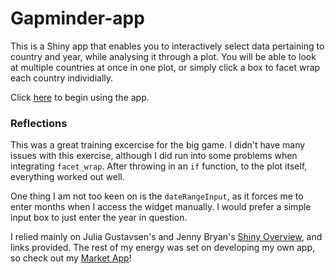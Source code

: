 Gapminder-app
=============

This is a Shiny app that enables you to interactively select data pertaining to country and year, while analysing it through a plot. You will be able to look at multiple countries at once in one plot, or simply click a box to facet wrap each country individially.

Click [here](https://dustin21.shinyapps.io/Gapminder-app/) to begin using the app.

### Reflections
This was a great training excercise for the big game. I didn't have many issues with this exercise, although I did run into some problems when integrating `facet_wrap`. After throwing in an `if` function, to the plot itself, everything worked out well.

One thing I am not too keen on is the `dateRangeInput`, as it forces me to enter months when I access the widget manually. I would prefer a simple input box to just enter the year in question.

I relied mainly on Julia Gustavsen's and Jenny Bryan's [Shiny Overview](http://stat545-ubc.github.io/shiny00_index.html), and links provided. The rest of my energy was set on developing my own app, so check out my [Market App](https://dustin21.shinyapps.io/MarketApp/)!